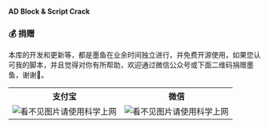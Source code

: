 #### AD Block & Script Crack

### 💰 捐赠
本库的开发和更新等，都是墨鱼在业余时间独立进行，并免费开源使用，如果您认可我的脚本，并且觉得对你有所帮助，欢迎通过微信公众号或下面二维码捐赠墨鱼，谢谢🌹。

<table width="100%">
    <tr>
        <th>支付宝</th>
        <th>微信</th>
    </tr>
    <tr>
        <td><img alt="看不见图片请使用科学上网" src="https://codeberg.org/ddgksf2013/Cuttlefish/raw/master/Icon/alipay.jpg"></td>
        <td><img alt="看不见图片请使用科学上网" src="https://codeberg.org/ddgksf2013/Cuttlefish/raw/master/Icon/wechat.jpg"></td>
    </tr>
</table>


